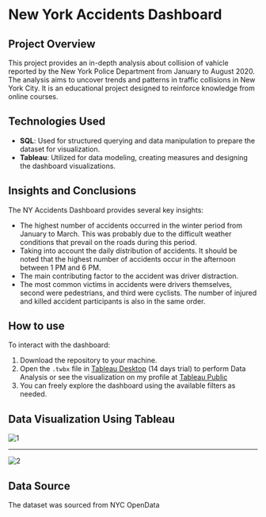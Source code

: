 # New York Accidents Dashboard
 
## Project Overview
This project provides an in-depth analysis about collision of vahicle reported by the New York Police Department from January to August 2020. The analysis aims to uncover trends and patterns in traffic collisions in New York City. It is an educational project designed to reinforce knowledge from online courses.

## Technologies Used
- **SQL**: Used for structured querying and data manipulation to prepare the dataset for visualization.
- **Tableau**: Utilized for data modeling, creating measures and designing the dashboard visualizations.

## Insights and Conclusions
The NY Accidents Dashboard provides several key insights:
- The highest number of accidents occurred in the winter period from January to March. This was probably due to the difficult weather conditions that prevail on the roads during this period.
- Taking into account the daily distribution of accidents. It should be noted that the highest number of accidents occur in the afternoon between 1 PM and 6 PM.
- The main contributing factor to the accident was driver distraction.
- The most common victims in accidents were drivers themselves, second were pedestrians, and third were cyclists. The number of injured and killed accident participants is also in the same order.

## How to use
To interact with the dashboard:
1. Download the repository to your machine.
2. Open the `.twbx` file in [Tableau Desktop](https://www.tableau.com/products/desktop/download) (14 days trial) to perform Data Analysis or see the visualization on my profile at [Tableau Public](https://public.tableau.com/app/profile/patryk.sadowski/vizzes)
3. You can freely explore the dashboard using the available filters as needed.

## Data Visualization Using Tableau

![1](https://github.com/user-attachments/assets/2889ac3d-634c-4071-9996-c8f8bda8657e)

---------------------------------------------------------------------------------------
![2](https://github.com/user-attachments/assets/af4c20f8-6488-4605-833c-32cc15e9aa62)

## Data Source

The dataset was sourced from NYC OpenData
